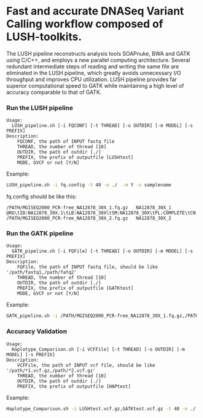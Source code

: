 # Fast and accurate DNASeq Variant Calling workflow composed of LUSH-toolkits.
The LUSH pipeline reconstructs analysis tools SOAPnuke, BWA and GATK using C/C++, and employs a new parallel computing architecture. Several redundant intermediate steps of reading and writing the same file are eliminated in the LUSH pipeline, which greatly avoids unnecessary I/O throughput and improves CPU utilization. LUSH pipeline provides far superior computational speed to GATK while maintaining a high level of accuracy comparable to that of GATK.

###  Run the LUSH pipeline
```
Usage:
  LUSH_pipeline.sh [-i FQCONF] [-t THREAD] [-o OUTDIR] [-m MODEL] [-s PREFIX]
Description:
    FQCONF, the path of INPUT fastq file
    THREAD, the number of thread [10]
    OUTDIR, the path of outdir [./]
    PREFIX, the prefix of outputfile [LUSHtest]
    MODE, GVCF or not [Y/N]
```

Example:
```BASH
LUSH_pipeline.sh -i fq.config -t 40 -o ./  -m Y -s samplename
```

fq.config should be like this:
```
/PATH/MGISEQ2000_PCR-free_NA12878_30X_1.fq.gz   NA12878_30X_1   @RG\tID:NA12878_30X.1\tLB:NA12878_30X\tSM:NA12878_30X\tPL:COMPLETE\tCN:BGI
/PATH/MGISEQ2000_PCR-free_NA12878_30X_2.fq.gz   NA12878_30X_2

```

### Run the GATK pipeline

```
Usage:
  GATK_pipeline.sh [-i FQFile] [-t THREAD] [-o OUTDIR] [-m MODEL] [-s PREFIX]
Description:
    FQFile, the path of INPUT fastq file, should be like '/path/fastq1,/path/fatq2'
    THREAD, the number of thread [10]
    OUTDIR, the path of outdir [./]
    PREFIX, the prefix of outputfile [GATKtest]
    MODE, GVCF or not [Y/N]

```

Example:
```BASH
GATK_pipeline.sh -i /PATH/MGISEQ2000_PCR-free_NA12878_30X_1.fq.gz,/PATH/MGISEQ2000_PCR-free_NA12878_30X_2.fq.gz -t 40 -o ./  -m Y -s samplename
```


### Accuracy Validation
```
Usage:
  Haplotype_Comparison.sh [-i VCFFile] [-t THREAD] [-o OUTDIR] [-m MODEL] [-s PREFIX]
Description:
    VCFFile, the path of INPUT vcf file, should be like '/path/*1.vcf.gz,/path/*2.vcf.gz'
    THREAD, the number of thread [10]
    OUTDIR, the path of outdir [./]
    PREFIX, the prefix of outputfile [HAPtest]

```

Example:
```BASH
Haplotype_Comparison.sh -i LUSHtest.vcf.gz,GATKtest.vcf.gz -t 40 -o ./ -s sample
```

